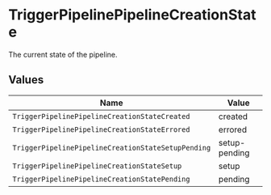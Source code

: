 # TriggerPipelinePipelineCreationState

The current state of the pipeline.


## Values

| Name                                               | Value                                              |
| -------------------------------------------------- | -------------------------------------------------- |
| `TriggerPipelinePipelineCreationStateCreated`      | created                                            |
| `TriggerPipelinePipelineCreationStateErrored`      | errored                                            |
| `TriggerPipelinePipelineCreationStateSetupPending` | setup-pending                                      |
| `TriggerPipelinePipelineCreationStateSetup`        | setup                                              |
| `TriggerPipelinePipelineCreationStatePending`      | pending                                            |